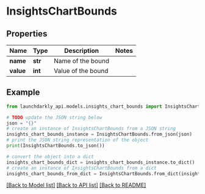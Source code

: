 # InsightsChartBounds


## Properties

Name | Type | Description | Notes
------------ | ------------- | ------------- | -------------
**name** | **str** | Name of the bound | 
**value** | **int** | Value of the bound | 

## Example

```python
from launchdarkly_api.models.insights_chart_bounds import InsightsChartBounds

# TODO update the JSON string below
json = "{}"
# create an instance of InsightsChartBounds from a JSON string
insights_chart_bounds_instance = InsightsChartBounds.from_json(json)
# print the JSON string representation of the object
print(InsightsChartBounds.to_json())

# convert the object into a dict
insights_chart_bounds_dict = insights_chart_bounds_instance.to_dict()
# create an instance of InsightsChartBounds from a dict
insights_chart_bounds_from_dict = InsightsChartBounds.from_dict(insights_chart_bounds_dict)
```
[[Back to Model list]](../README.md#documentation-for-models) [[Back to API list]](../README.md#documentation-for-api-endpoints) [[Back to README]](../README.md)


